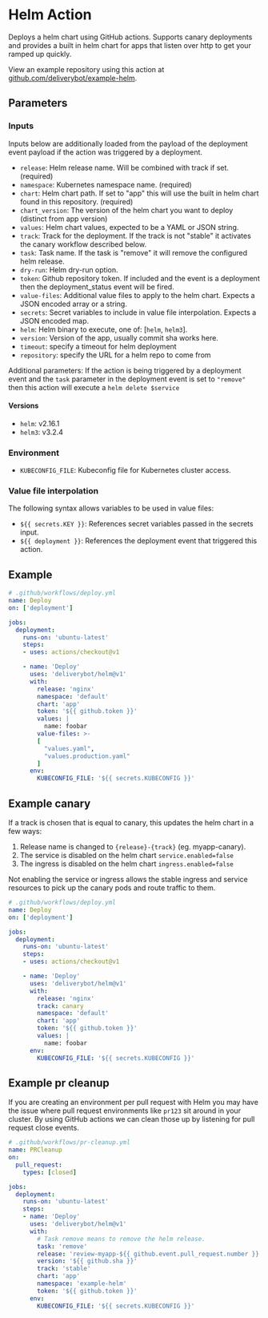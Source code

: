 # Helm Action

Deploys a helm chart using GitHub actions. Supports canary deployments and
provides a built in helm chart for apps that listen over http to get your ramped
up quickly.

View an example repository using this action at
[github.com/deliverybot/example-helm](https://github.com/deliverybot/example-helm).

## Parameters

### Inputs

Inputs below are additionally loaded from the payload of the deployment event
payload if the action was triggered by a deployment.

- `release`: Helm release name. Will be combined with track if set. (required)
- `namespace`: Kubernetes namespace name. (required)
- `chart`: Helm chart path. If set to "app" this will use the built in helm
  chart found in this repository. (required)
- `chart_version`: The version of the helm chart you want to deploy (distinct from app version)
- `values`: Helm chart values, expected to be a YAML or JSON string.
- `track`: Track for the deployment. If the track is not "stable" it activates
  the canary workflow described below.
- `task`: Task name. If the task is "remove" it will remove the configured helm
  release.
- `dry-run`: Helm dry-run option.
- `token`: Github repository token. If included and the event is a deployment
  then the deployment_status event will be fired.
- `value-files`: Additional value files to apply to the helm chart. Expects a
  JSON encoded array or a string.
- `secrets`: Secret variables to include in value file interpolation. Expects a
  JSON encoded map.
- `helm`: Helm binary to execute, one of: [`helm`, `helm3`].
- `version`: Version of the app, usually commit sha works here.
- `timeout`: specify a timeout for helm deployment
- `repository`: specify the URL for a helm repo to come from

Additional parameters: If the action is being triggered by a deployment event
and the `task` parameter in the deployment event is set to `"remove"` then this
action will execute a `helm delete $service`

#### Versions

- `helm`: v2.16.1
- `helm3`: v3.2.4

### Environment

- `KUBECONFIG_FILE`: Kubeconfig file for Kubernetes cluster access.

### Value file interpolation

The following syntax allows variables to be used in value files:

- `${{ secrets.KEY }}`: References secret variables passed in the secrets input.
- `${{ deployment }}`: References the deployment event that triggered this
  action.

## Example

```yaml
# .github/workflows/deploy.yml
name: Deploy
on: ['deployment']

jobs:
  deployment:
    runs-on: 'ubuntu-latest'
    steps:
    - uses: actions/checkout@v1

    - name: 'Deploy'
      uses: 'deliverybot/helm@v1'
      with:
        release: 'nginx'
        namespace: 'default'
        chart: 'app'
        token: '${{ github.token }}'
        values: |
          name: foobar
        value-files: >-
        [
          "values.yaml", 
          "values.production.yaml"
        ]
      env:
        KUBECONFIG_FILE: '${{ secrets.KUBECONFIG }}'
```

## Example canary

If a track is chosen that is equal to canary, this updates the helm chart
in a few ways:

1. Release name is changed to `{release}-{track}` (eg. myapp-canary).
2. The service is disabled on the helm chart `service.enabled=false`
3. The ingress is disabled on the helm chart `ingress.enabled=false`

Not enabling the service or ingress allows the stable ingress and service
resources to pick up the canary pods and route traffic to them.

```yaml
# .github/workflows/deploy.yml
name: Deploy
on: ['deployment']

jobs:
  deployment:
    runs-on: 'ubuntu-latest'
    steps:
    - uses: actions/checkout@v1

    - name: 'Deploy'
      uses: 'deliverybot/helm@v1'
      with:
        release: 'nginx'
        track: canary
        namespace: 'default'
        chart: 'app'
        token: '${{ github.token }}'
        values: |
          name: foobar
      env:
        KUBECONFIG_FILE: '${{ secrets.KUBECONFIG }}'
```

## Example pr cleanup

If you are creating an environment per pull request with Helm you may have the
issue where pull request environments like `pr123` sit around in your cluster.
By using GitHub actions we can clean those up by listening for pull request
close events.

```yaml
# .github/workflows/pr-cleanup.yml
name: PRCleanup
on:
  pull_request:
    types: [closed]

jobs:
  deployment:
    runs-on: 'ubuntu-latest'
    steps:
    - name: 'Deploy'
      uses: 'deliverybot/helm@v1'
      with:
        # Task remove means to remove the helm release.
        task: 'remove'
        release: 'review-myapp-${{ github.event.pull_request.number }}'
        version: '${{ github.sha }}'
        track: 'stable'
        chart: 'app'
        namespace: 'example-helm'
        token: '${{ github.token }}'
      env:
        KUBECONFIG_FILE: '${{ secrets.KUBECONFIG }}'
```
